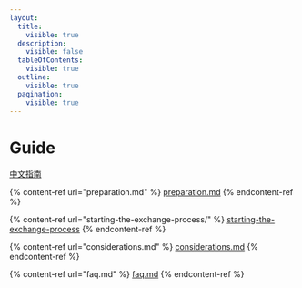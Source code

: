 ```yaml
---
layout:
  title:
    visible: true
  description:
    visible: false
  tableOfContents:
    visible: true
  outline:
    visible: true
  pagination:
    visible: true
---
```


# Guide

[中文指南](../cao-zuo-zhi-nan/)

{% content-ref url="preparation.md" %}
[preparation.md](preparation.md)
{% endcontent-ref %}

{% content-ref url="starting-the-exchange-process/" %}
[starting-the-exchange-process](starting-the-exchange-process/)
{% endcontent-ref %}

{% content-ref url="considerations.md" %}
[considerations.md](considerations.md)
{% endcontent-ref %}

{% content-ref url="faq.md" %}
[faq.md](faq.md)
{% endcontent-ref %}

